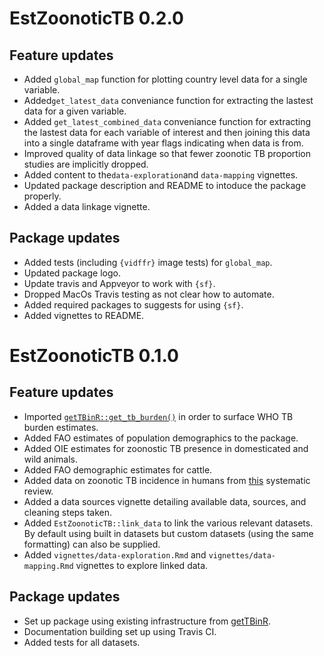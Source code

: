 # EstZoonoticTB 0.2.0

## Feature updates

* Added `global_map` function for plotting country level data for a single variable.
* Added`get_latest_data` conveniance function for extracting the lastest data for a given variable.
* Added `get_latest_combined_data` conveniance function for extracting the lastest data for each variable of interest and then joining this data into a single dataframe with year flags indicating when data is from.
* Improved quality of data linkage so that fewer zoonotic TB proportion studies are implicitly dropped.
* Added content to the`data-exploration`and `data-mapping` vignettes.
* Updated package description and README to intoduce the package properly.
* Added a data linkage vignette.

## Package updates

* Added tests (including `{vidffr}` image tests) for `global_map`.
* Updated package logo.
* Update travis and Appveyor to work with `{sf}`.
* Dropped MacOs Travis testing as not clear how to automate.
* Added required packages to suggests for using `{sf}`.
* Added vignettes to README.

# EstZoonoticTB 0.1.0

## Feature updates

* Imported [`getTBinR::get_tb_burden()`](https://www.samabbott.co.uk/getTBinR/reference/get_tb_burden.html) in order to surface WHO TB burden estimates.
* Added FAO estimates of population demographics to the package. 
* Added OIE estimates for zoonostic TB presence in domesticated and wild animals.
* Added FAO demographic estimates for cattle.
* Added data on zoonotic TB incidence in humans from [this](https://www.ncbi.nlm.nih.gov/pmc/articles/PMC4816377/) systematic review.
* Added a data sources vignette detailing available data, sources, and cleaning steps taken.
* Added `EstZoonoticTB::link_data` to link the various relevant datasets. By default using built in datasets but custom datasets (using the same formatting) can also be supplied.
* Added `vignettes/data-exploration.Rmd` and `vignettes/data-mapping.Rmd` vignettes to explore linked data.

## Package updates

* Set up package using existing infrastructure from [getTBinR](https://github.com/seabbs/getTBinR).
* Documentation building set up using Travis CI.
* Added tests for all datasets.